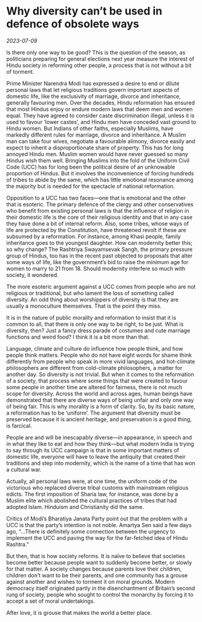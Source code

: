 # Why diversity can’t be used in defence of obsolete ways

*2023-07-09*

Is there only one way to be good? This is the question of the season, as
politicians preparing for general elections next year measure the
interest of Hindu society in reforming other people, a process that is
not without a bit of torment.

Prime Minister Narendra Modi has expressed a desire to end or dilute
personal laws that let religious traditions govern important aspects of
domestic life, like the exclusivity of marriage, divorce and
inheritance, generally favouring men. Over the decades, Hindu
reformation has ensured that most Hindus enjoy or endure modern laws
that deem men and women equal. They have agreed to consider caste
discrimination illegal, unless it is used to favour ‘lower castes’, and
Hindu men have conceded vast ground to Hindu women. But Indians of other
faiths, especially Muslims, have markedly different rules for marriage,
divorce and inheritance. A Muslim man can take four wives, negotiate a
favourable alimony, divorce easily and expect to inherit a
disproportionate share of property. This has for long annoyed Hindu men.
Muslim women would have never guessed so many Hindus wish them well.
Bringing Muslims into the fold of the Uniform Civil Code (UCC) has for
long been the political desire of an unknowable proportion of Hindus.
But it involves the inconvenience of forcing hundreds of tribes to abide
by the same, which has little emotional resonance among the majority but
is needed for the spectacle of national reformation.

Opposition to a UCC has two faces—one that is emotional and the other
that is esoteric. The primary defence of the clergy and other
conservatives who benefit from existing personal laws is that the
influence of religion in their domestic life is the core of their
religious identity and that in any case they have done a bit of internal
reform. Also, some tribes, whose ways of life are protected by the
Constitution, have threatened revolt if these are subsumed by a
reformation. For instance, among Khasi people, family inheritance goes
to the youngest daughter. How can modernity better this; so why change?
The Rashtriya Swayamsevak Sangh, the primary pressure group of Hindus,
too has in the recent past objected to proposals that alter some ways of
life, like the government’s bid to raise the minimum age for women to
marry to 21 from 18. Should modernity interfere so much with society, it
wondered.

The more esoteric argument against a UCC comes from people who are not
religious or traditional, but who lament the loss of something called
diversity. An odd thing about worshippers of diversity is that they are
usually a monoculture themselves. That is the point they miss.

It is in the nature of public morality and reformation to insist that it
is common to all, that there is only one way to be right, to be just.
What is diversity, then? Just a fancy dress parade of costumes and cute
marriage functions and weird food? I think it is a bit more than that.

Language, climate and culture do influence how people think, and how
people think matters. People who do not have eight words for shame think
differently from people who speak in more vivid languages, and
hot-climate philosophers are different from cold-climate philosophers, a
matter for another day. So diversity is not trivial. But when it comes
to the reformation of a society, that process where some things that
were created to favour some people in another time are altered for
fairness, there is not much scope for diversity. Across the world and
across ages, human beings have demonstrated that there are diverse ways
of being unfair and only one way of being fair. This is why morality is
a form of clarity. So, by its basic nature, a reformation has to be
‘uniform’. The argument that diversity must be preserved because it is
ancient heritage, and preservation is a good thing, is farcical.

People are and will be inescapably diverse—in appearance, in speech and
in what they like to eat and how they think—but what modern India is
trying to say through its UCC campaign is that in some important matters
of domestic life, everyone will have to leave the antiquity that created
their traditions and step into modernity, which is the name of a time
that has won a cultural war.

Actually, all personal laws were, at one time, the uniform code of the
victorious who replaced diverse tribal customs with mainstream religious
edicts. The first imposition of Sharia law, for instance, was done by a
Muslim elite which abolished the cultural practices of tribes that had
adopted Islam. Hinduism and Christianity did the same.

Critics of Modi’s Bharatiya Janata Party point out that the problem with
a UCC is that the party’s intention is not noble. Amartya Sen said a few
days ago, “…There is definitely some connection between the urgency to
implement the UCC and paving the way for the far-fetched idea of Hindu
Rashtra.”

But then, that is how society reforms. It is naïve to believe that
societies become better because people want to suddenly become better,
or slowly for that matter. A society changes because parents love their
children, children don’t want to be their parents, and one community has
a grouse against another and wishes to torment it on moral grounds.
Modern democracy itself originated partly in the disenchantment of
Britain’s second rung of society, people who sought to control the
monarchy by forcing it to accept a set of moral undertakings.

After love, it is grouse that makes the world a better place.
